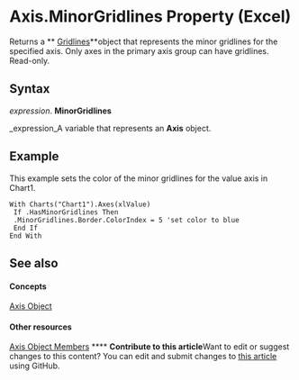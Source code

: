 
# Axis.MinorGridlines Property (Excel)

Returns a  ** [Gridlines](8a096f01-808f-5708-8da5-5667a5f4080d.md)**object that represents the minor gridlines for the specified axis. Only axes in the primary axis group can have gridlines. Read-only.


## Syntax

 _expression_. **MinorGridlines**

 _expression_A variable that represents an  **Axis** object.


## Example

This example sets the color of the minor gridlines for the value axis in Chart1.


```
With Charts("Chart1").Axes(xlValue) 
 If .HasMinorGridlines Then 
 .MinorGridlines.Border.ColorIndex = 5 'set color to blue 
 End If 
End With
```


## See also


#### Concepts


 [Axis Object](7e08c61b-90f4-8d91-0ee2-84283d10b324.md)
#### Other resources


 [Axis Object Members](2b60f79e-339d-a6cf-7ec6-a915b550c634.md)
****   **Contribute to this article**Want to edit or suggest changes to this content? You can edit and submit changes to  [this article](https://github.com/jhershey00/VBA_Excel_Test/OpenXMLCon/articles/5725fdb3-05de-e555-5734-cbc64c6a2068.md) using GitHub.

